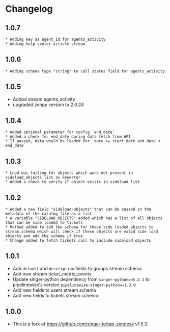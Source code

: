 # Changelog

## 1.0.7
    * Adding key as agent_id for agents_activity 
    * Adding help center article stream
    
## 1.0.6
    * Adding schema type "string" to call status field for agents_activity
    
## 1.0.5
   * Added stream agents_activity
   * upgraded zenpy version to 2.0.24 

## 1.0.4
    * Added optional parameter for config `end_date`
    * Added a check for end_date during data fetch from API
    * If passed, data would be loaded for `date >= start_date and date < end_date`

## 1.0.3
    * Load was failing for objects which were not present in sideload_objects list as keyerror
    * Added a check to verify if object exists in sideload list

## 1.0.2    
    * Added a new field "sideload-objects" that can be passed in the metadata of the catalog file as a list
    * A variable "SIDELOAD_OBJECTS" added which has a list of all objects that can be side loaded to tickets
    * Method added to add the schema for these side loaded objects to stream.schema which will check if these objects are valid side load objects and add the schema if true
    * Change added to fetch tickets call to include sideload objects

    
## 1.0.1
  * Add `default` and `description` fields to groups stream schema
  * Add new stream ticket_metric_events
  * Update singer-python dependency from `singer-python==5.2.1` to pipelinewise's version `pipelinewise-singer-python==1.2.0`
  * Add new fields to users stream schema
  * Add new fields to tickets stream schema
 
## 1.0.0
  * This is a fork of https://github.com/singer-io/tap-zendesk v1.5.3.
  


